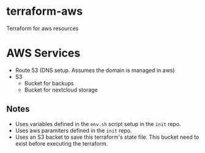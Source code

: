 # terraform-aws
Terraform for aws resources

# AWS Services
 * Route 53 (DNS setup. Assumes the domain is managed in aws)
 * S3
   - Bucket for backups
   - Bucket for nextcloud storage

## Notes
 * Uses variables defined in the ```env.sh``` script setup in the ```init``` repo.
 * Uses aws paramiters defined in the ```init``` repo.
 * Uses an S3 backet to save this terraform's state file. This bucket need to exist before executing the terraform.
